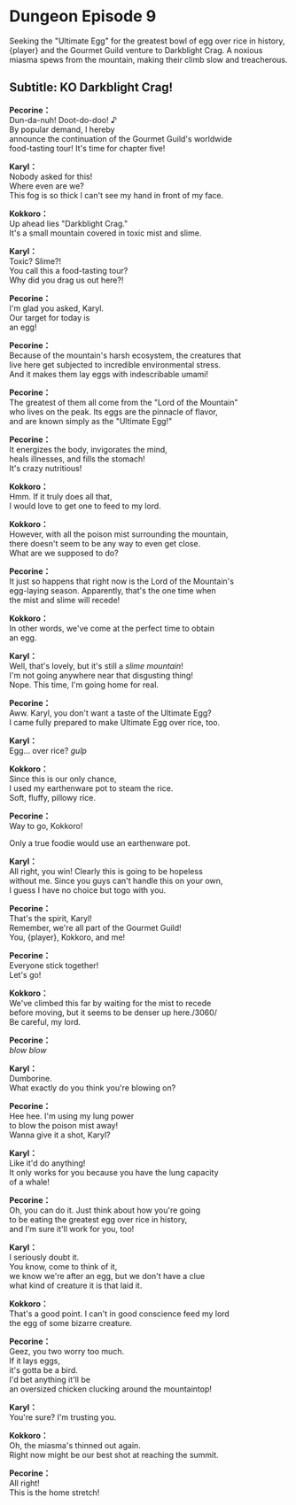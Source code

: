 # Dungeon Episode 9
Seeking the \"Ultimate Egg\" for the greatest bowl of egg over rice in history, {player} and the Gourmet Guild venture to Darkblight Crag. A noxious miasma spews from the mountain, making their climb slow and treacherous.
  
## Subtitle: KO Darkblight Crag!
  
**Pecorine：**  
Dun-da-nuh! Doot-do-doo! ♪  
By popular demand, I hereby  
announce the continuation of the Gourmet Guild's worldwide  
food-tasting tour! It's time for chapter five!  
  
**Karyl：**  
Nobody asked for this!  
Where even are we?  
This fog is so thick I can't see my hand in front of my face.  
  
**Kokkoro：**  
Up ahead lies \"Darkblight Crag.\"  
It's a small mountain covered in toxic mist and slime.  
  
**Karyl：**  
Toxic? Slime?!  
You call this a food-tasting tour?  
Why did you drag us out here?!  
  
**Pecorine：**  
I'm glad you asked, Karyl.  
Our target for today is  
an egg!  
  
**Pecorine：**  
Because of the mountain's harsh ecosystem, the creatures that  
live here get subjected to incredible environmental stress.  
And it makes them lay eggs with indescribable umami!  
  
**Pecorine：**  
The greatest of them all come from the \"Lord of the Mountain\"  
who lives on the peak. Its eggs are the pinnacle of flavor,  
and are known simply as the \"Ultimate Egg!\"  
  
**Pecorine：**  
It energizes the body, invigorates the mind,  
heals illnesses, and fills the stomach!  
It's crazy nutritious!  
  
**Kokkoro：**  
Hmm. If it truly does all that,  
I would love to get one to feed to my lord.  
  
**Kokkoro：**  
However, with all the poison mist surrounding the mountain,  
there doesn't seem to be any way to even get close.  
What are we supposed to do?  
  
**Pecorine：**  
It just so happens that right now is the Lord of the Mountain's  
egg-laying season. Apparently, that's the one time when  
the mist and slime will recede!  
  
**Kokkoro：**  
In other words, we've come at the perfect time to obtain  
an egg.  
  
**Karyl：**  
Well, that's lovely, but it's still a *slime mountain*!  
I'm not going anywhere near that disgusting thing!  
Nope. This time, I'm going home for real.  
  
**Pecorine：**  
Aww. Karyl, you don't want a taste of the Ultimate Egg?  
I came fully prepared to make Ultimate Egg over rice, too.  
  
**Karyl：**  
Egg... over rice? *gulp*  
  
**Kokkoro：**  
Since this is our only chance,  
I used my earthenware pot to steam the rice.  
Soft, fluffy, pillowy rice.  
  
**Pecorine：**  
Way to go, Kokkoro!  
  
Only a true foodie would use an earthenware pot.  
  
**Karyl：**  
All right, you win! Clearly this is going to be hopeless  
without me. Since you guys can't handle this on your own,  
I guess I have no choice but togo with you.  
  
**Pecorine：**  
That's the spirit, Karyl!  
Remember, we're all part of the Gourmet Guild!  
You, {player}, Kokkoro, and me!  
  
**Pecorine：**  
Everyone stick together!  
Let's go!  
  
**Kokkoro：**  
We've climbed this far by waiting for the mist to recede  
before moving, but it seems to be denser up here./3060/  
Be careful, my lord.  
  
**Pecorine：**  
*blow* *blow*  
  
**Karyl：**  
Dumborine.  
What exactly do you think you're blowing on?  
  
**Pecorine：**  
Hee hee. I'm using my lung power  
to blow the poison mist away!  
Wanna give it a shot, Karyl?  
  
**Karyl：**  
Like it'd do anything!  
It only works for you because you have the lung capacity  
of a whale!  
  
**Pecorine：**  
Oh, you can do it. Just think about how you're going  
to be eating the greatest egg over rice in history,  
and I'm sure it'll work for you, too!  
  
**Karyl：**  
I seriously doubt it.  
You know, come to think of it,  
we know we're after an egg, but we don't have a clue  
what kind of creature it is that laid it.  
  
**Kokkoro：**  
That's a good point. I can't in good conscience feed my lord  
the egg of some bizarre creature.  
  
**Pecorine：**  
Geez, you two worry too much.  
If it lays eggs,  
it's gotta be a bird.  
I'd bet anything it'll be  
an oversized chicken clucking around the mountaintop!  
  
**Karyl：**  
You're sure? I'm trusting you.  
  
**Kokkoro：**  
Oh, the miasma's thinned out again.  
Right now might be our best shot at reaching the summit.  
  
**Pecorine：**  
All right!  
This is the home stretch!  
